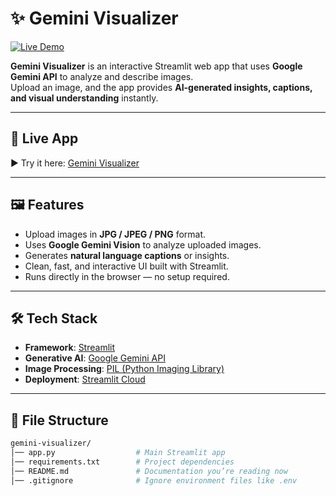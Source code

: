 # ✨ Gemini Visualizer

[![Live Demo](https://img.shields.io/badge/Live-Demo-brightgreen)](https://gemini-visualizer-cobctzfpujjskvcts4c7sz.streamlit.app/)

**Gemini Visualizer** is an interactive Streamlit web app that uses **Google Gemini API** to analyze and describe images.  
Upload an image, and the app provides **AI-generated insights, captions, and visual understanding** instantly.

---

## 🚀 Live App
▶ Try it here: [Gemini Visualizer](https://gemini-visualizer-cobctzfpujjskvcts4c7sz.streamlit.app/)

---

## 🖼️ Features
- Upload images in **JPG / JPEG / PNG** format.
- Uses **Google Gemini Vision** to analyze uploaded images.
- Generates **natural language captions** or insights.
- Clean, fast, and interactive UI built with Streamlit.
- Runs directly in the browser — no setup required.

---

## 🛠️ Tech Stack
- **Framework**: [Streamlit](https://streamlit.io/)  
- **Generative AI**: [Google Gemini API](https://ai.google.dev/)  
- **Image Processing**: [PIL (Python Imaging Library)](https://pillow.readthedocs.io/)  
- **Deployment**: [Streamlit Cloud](https://streamlit.io/cloud)  

---

## 📂 File Structure
```bash
gemini-visualizer/
│── app.py                  # Main Streamlit app
│── requirements.txt        # Project dependencies
│── README.md               # Documentation you’re reading now
│── .gitignore              # Ignore environment files like .env
